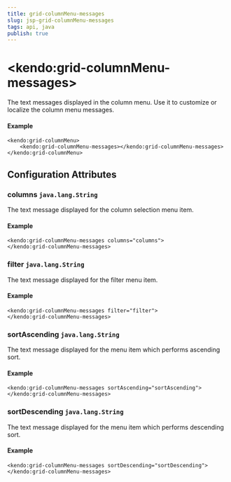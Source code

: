 ```yaml
---
title: grid-columnMenu-messages
slug: jsp-grid-columnMenu-messages
tags: api, java
publish: true
---
```


# \<kendo:grid-columnMenu-messages\>

The text messages displayed in the column menu. Use it to customize or localize the column menu messages.

#### Example
    <kendo:grid-columnMenu>
        <kendo:grid-columnMenu-messages></kendo:grid-columnMenu-messages>
    </kendo:grid-columnMenu>

## Configuration Attributes

### columns `java.lang.String`

The text message displayed for the column selection menu item.

#### Example
    <kendo:grid-columnMenu-messages columns="columns">
    </kendo:grid-columnMenu-messages>

### filter `java.lang.String`

The text message displayed for the filter menu item.

#### Example
    <kendo:grid-columnMenu-messages filter="filter">
    </kendo:grid-columnMenu-messages>

### sortAscending `java.lang.String`

The text message displayed for the menu item which performs ascending sort.

#### Example
    <kendo:grid-columnMenu-messages sortAscending="sortAscending">
    </kendo:grid-columnMenu-messages>

### sortDescending `java.lang.String`

The text message displayed for the menu item which performs descending sort.

#### Example
    <kendo:grid-columnMenu-messages sortDescending="sortDescending">
    </kendo:grid-columnMenu-messages>

